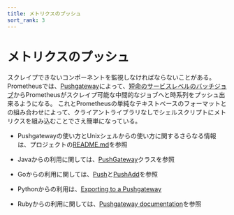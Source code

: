 ```yaml
---
title: メトリクスのプッシュ
sort_rank: 3
---
```


# メトリクスのプッシュ

スクレイプできないコンポーネントを監視しなければならないことがある。
Prometheusでは、[Pushgateway](https://github.com/prometheus/pushgateway)によって、[短命のサービスレベルのバッチジョブ](/docs/practices/pushing/)からPrometheusがスクレイプ可能な中間的なジョブへと時系列をプッシュ出来るようになる。
これとPrometheusの単純なテキストベースのフォーマットとの組み合わせによって、クライアントライブラリなしでシェルスクリプトにメトリクスを組み込むことでさえ簡単になっている。

* Pushgatewayの使い方とUnixシェルからの使い方に関するさらなる情報は、プロジェクトの[README.md](https://github.com/prometheus/pushgateway/blob/master/README.md)を参照

* Javaからの利用に関しては、[PushGateway](https://prometheus.github.io/client_java/io/prometheus/client/exporter/PushGateway.html)クラスを参照

* Goからの利用に関しては、[Push](http://godoc.org/github.com/prometheus/client_golang/prometheus#Push)と[PushAdd](http://godoc.org/github.com/prometheus/client_golang/prometheus#PushAdd)を参照

* Pythonからの利用は、[Exporting to a Pushgateway](https://github.com/prometheus/client_python#exporting-to-a-pushgateway)

* Rubyからの利用に関しては、[Pushgateway documentation](https://github.com/prometheus/client_ruby#pushgateway)を参照
